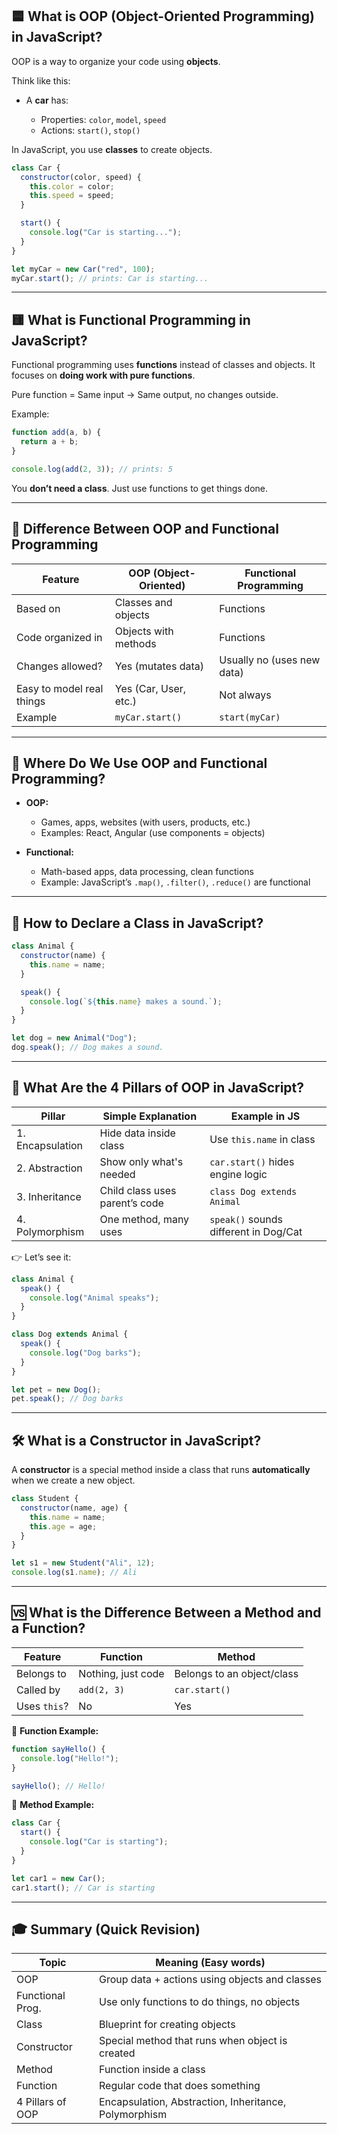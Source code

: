 

## 🟦 What is OOP (Object-Oriented Programming) in JavaScript?

OOP is a way to organize your code using **objects**.

Think like this:

- A **car** has:

  - Properties: `color`, `model`, `speed`
  - Actions: `start()`, `stop()`

In JavaScript, you use **classes** to create objects.

```js
class Car {
  constructor(color, speed) {
    this.color = color;
    this.speed = speed;
  }

  start() {
    console.log("Car is starting...");
  }
}

let myCar = new Car("red", 100);
myCar.start(); // prints: Car is starting...
```

---

## 🟨 What is Functional Programming in JavaScript?

Functional programming uses **functions** instead of classes and objects. It focuses on **doing work with pure functions**.

Pure function = Same input → Same output, no changes outside.

Example:

```js
function add(a, b) {
  return a + b;
}

console.log(add(2, 3)); // prints: 5
```

You **don’t need a class**. Just use functions to get things done.

---

## 🔄 Difference Between OOP and Functional Programming

| Feature                   | OOP (Object-Oriented) | Functional Programming     |
| ------------------------- | --------------------- | -------------------------- |
| Based on                  | Classes and objects   | Functions                  |
| Code organized in         | Objects with methods  | Functions                  |
| Changes allowed?          | Yes (mutates data)    | Usually no (uses new data) |
| Easy to model real things | Yes (Car, User, etc.) | Not always                 |
| Example                   | `myCar.start()`       | `start(myCar)`             |

---

## 🧠 Where Do We Use OOP and Functional Programming?

- **OOP:**

  - Games, apps, websites (with users, products, etc.)
  - Examples: React, Angular (use components = objects)

- **Functional:**

  - Math-based apps, data processing, clean functions
  - Example: JavaScript’s `.map()`, `.filter()`, `.reduce()` are functional

---

## 🧱 How to Declare a Class in JavaScript?

```js
class Animal {
  constructor(name) {
    this.name = name;
  }

  speak() {
    console.log(`${this.name} makes a sound.`);
  }
}

let dog = new Animal("Dog");
dog.speak(); // Dog makes a sound.
```

---

## 🔷 What Are the 4 Pillars of OOP in JavaScript?

| Pillar           | Simple Explanation             | Example in JS                         |
| ---------------- | ------------------------------ | ------------------------------------- |
| 1. Encapsulation | Hide data inside class         | Use `this.name` in class              |
| 2. Abstraction   | Show only what's needed        | `car.start()` hides engine logic      |
| 3. Inheritance   | Child class uses parent’s code | `class Dog extends Animal`            |
| 4. Polymorphism  | One method, many uses          | `speak()` sounds different in Dog/Cat |

👉 Let’s see it:

```js
class Animal {
  speak() {
    console.log("Animal speaks");
  }
}

class Dog extends Animal {
  speak() {
    console.log("Dog barks");
  }
}

let pet = new Dog();
pet.speak(); // Dog barks
```

---

## 🛠 What is a Constructor in JavaScript?

A **constructor** is a special method inside a class that runs **automatically** when we create a new object.

```js
class Student {
  constructor(name, age) {
    this.name = name;
    this.age = age;
  }
}

let s1 = new Student("Ali", 12);
console.log(s1.name); // Ali
```

---

## 🆚 What is the Difference Between a Method and a Function?

| Feature      | Function           | Method                     |
| ------------ | ------------------ | -------------------------- |
| Belongs to   | Nothing, just code | Belongs to an object/class |
| Called by    | `add(2, 3)`        | `car.start()`              |
| Uses `this`? | No                 | Yes                        |

🔹 **Function Example:**

```js
function sayHello() {
  console.log("Hello!");
}

sayHello(); // Hello!
```

🔹 **Method Example:**

```js
class Car {
  start() {
    console.log("Car is starting");
  }
}

let car1 = new Car();
car1.start(); // Car is starting
```

---

## 🎓 Summary (Quick Revision)

| Topic            | Meaning (Easy words)                                  |
| ---------------- | ----------------------------------------------------- |
| OOP              | Group data + actions using objects and classes        |
| Functional Prog. | Use only functions to do things, no objects           |
| Class            | Blueprint for creating objects                        |
| Constructor      | Special method that runs when object is created       |
| Method           | Function inside a class                               |
| Function         | Regular code that does something                      |
| 4 Pillars of OOP | Encapsulation, Abstraction, Inheritance, Polymorphism |


